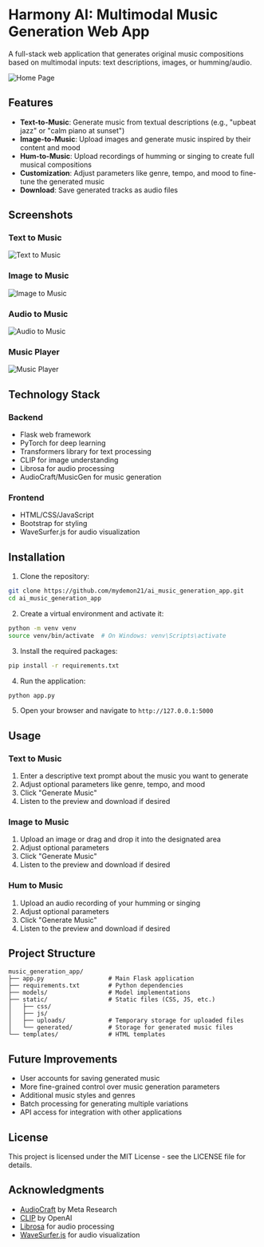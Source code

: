 # Harmony AI: Multimodal Music Generation Web App

A full-stack web application that generates original music compositions based on multimodal inputs: text descriptions, images, or humming/audio.

![Home Page](static/screenshots/home_page.png)

## Features

- **Text-to-Music**: Generate music from textual descriptions (e.g., "upbeat jazz" or "calm piano at sunset")
- **Image-to-Music**: Upload images and generate music inspired by their content and mood
- **Hum-to-Music**: Upload recordings of humming or singing to create full musical compositions
- **Customization**: Adjust parameters like genre, tempo, and mood to fine-tune the generated music
- **Download**: Save generated tracks as audio files

## Screenshots

### Text to Music
![Text to Music](static/screenshots/text_to_music.png)

### Image to Music
![Image to Music](static/screenshots/image_to_music.png)

### Audio to Music
![Audio to Music](static/screenshots/audio_to_music.png)

### Music Player
![Music Player](static/screenshots/music_player.png)

## Technology Stack

### Backend
- Flask web framework
- PyTorch for deep learning
- Transformers library for text processing
- CLIP for image understanding
- Librosa for audio processing
- AudioCraft/MusicGen for music generation

### Frontend
- HTML/CSS/JavaScript
- Bootstrap for styling
- WaveSurfer.js for audio visualization

## Installation

1. Clone the repository:
```bash
git clone https://github.com/mydemon21/ai_music_generation_app.git
cd ai_music_generation_app
```

2. Create a virtual environment and activate it:
```bash
python -m venv venv
source venv/bin/activate  # On Windows: venv\Scripts\activate
```

3. Install the required packages:
```bash
pip install -r requirements.txt
```

4. Run the application:
```bash
python app.py
```

5. Open your browser and navigate to `http://127.0.0.1:5000`

## Usage

### Text to Music
1. Enter a descriptive text prompt about the music you want to generate
2. Adjust optional parameters like genre, tempo, and mood
3. Click "Generate Music"
4. Listen to the preview and download if desired

### Image to Music
1. Upload an image or drag and drop it into the designated area
2. Adjust optional parameters
3. Click "Generate Music"
4. Listen to the preview and download if desired

### Hum to Music
1. Upload an audio recording of your humming or singing
2. Adjust optional parameters
3. Click "Generate Music"
4. Listen to the preview and download if desired

## Project Structure

```
music_generation_app/
├── app.py                  # Main Flask application
├── requirements.txt        # Python dependencies
├── models/                 # Model implementations
├── static/                 # Static files (CSS, JS, etc.)
│   ├── css/
│   ├── js/
│   ├── uploads/            # Temporary storage for uploaded files
│   └── generated/          # Storage for generated music files
└── templates/              # HTML templates
```

## Future Improvements

- User accounts for saving generated music
- More fine-grained control over music generation parameters
- Additional music styles and genres
- Batch processing for generating multiple variations
- API access for integration with other applications

## License

This project is licensed under the MIT License - see the LICENSE file for details.

## Acknowledgments

- [AudioCraft](https://github.com/facebookresearch/audiocraft) by Meta Research
- [CLIP](https://github.com/openai/CLIP) by OpenAI
- [Librosa](https://librosa.org/) for audio processing
- [WaveSurfer.js](https://wavesurfer-js.org/) for audio visualization
